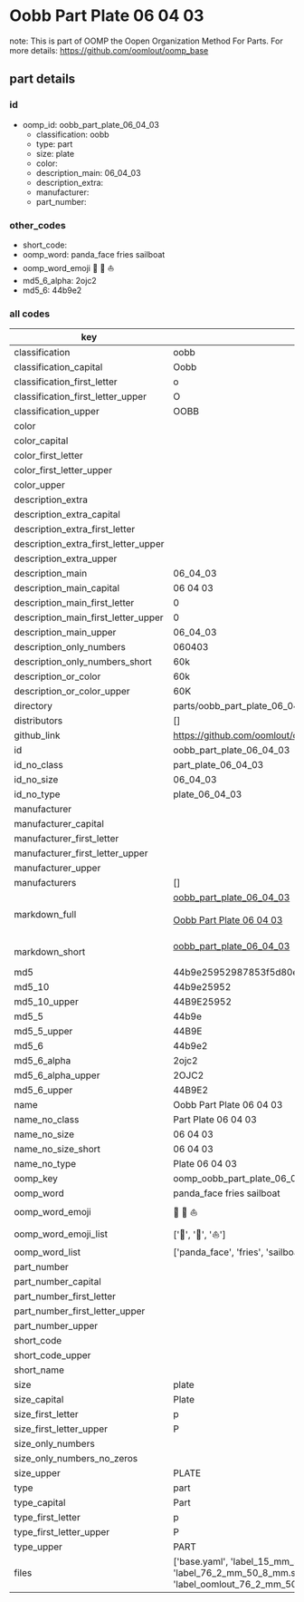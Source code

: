 # Oobb Part Plate 06 04 03  

note: This is part of OOMP the Oopen Organization Method For Parts. For more details: https://github.com/oomlout/oomp_base

##  part details





### id
* oomp_id: oobb_part_plate_06_04_03
  * classification: oobb
  * type: part
  * size: plate
  * color: 
  * description_main: 06_04_03
  * description_extra: 
  * manufacturer: 
  * part_number: 

### other_codes
* short_code: 
* oomp_word: panda_face fries sailboat
* oomp_word_emoji :panda_face: :fries: :sailboat:
* md5_6_alpha: 2ojc2
* md5_6: 44b9e2

### all codes 
| key | value |  
| --- | --- |  
| classification | oobb |  
| classification_capital | Oobb |  
| classification_first_letter | o |  
| classification_first_letter_upper | O |  
| classification_upper | OOBB |  
| color |  |  
| color_capital |  |  
| color_first_letter |  |  
| color_first_letter_upper |  |  
| color_upper |  |  
| description_extra |  |  
| description_extra_capital |  |  
| description_extra_first_letter |  |  
| description_extra_first_letter_upper |  |  
| description_extra_upper |  |  
| description_main | 06_04_03 |  
| description_main_capital | 06 04 03 |  
| description_main_first_letter | 0 |  
| description_main_first_letter_upper | 0 |  
| description_main_upper | 06_04_03 |  
| description_only_numbers | 060403 |  
| description_only_numbers_short | 60k |  
| description_or_color | 60k |  
| description_or_color_upper | 60K |  
| directory | parts/oobb_part_plate_06_04_03 |  
| distributors | [] |  
| github_link | https://github.com/oomlout/oomlout_oomp_part_src/tree/main/parts/oobb_part_plate_06_04_03/working |  
| id | oobb_part_plate_06_04_03 |  
| id_no_class | part_plate_06_04_03 |  
| id_no_size | 06_04_03 |  
| id_no_type | plate_06_04_03 |  
| manufacturer |  |  
| manufacturer_capital |  |  
| manufacturer_first_letter |  |  
| manufacturer_first_letter_upper |  |  
| manufacturer_upper |  |  
| manufacturers | [] |  
| markdown_full | [oobb_part_plate_06_04_03](https://github.com/oomlout/oomlout_oomp_part_src/tree/main/parts/oobb_part_plate_06_04_03/working)<br>[](https://github.com/oomlout/oomlout_oomp_part_src/tree/main/parts/oobb_part_plate_06_04_03/working)<br>[Oobb Part Plate 06 04 03](https://github.com/oomlout/oomlout_oomp_part_src/tree/main/parts/oobb_part_plate_06_04_03/working)<br><br> |  
| markdown_short | [oobb_part_plate_06_04_03](https://github.com/oomlout/oomlout_oomp_part_src/tree/main/parts/oobb_part_plate_06_04_03/working)<br><br> |  
| md5 | 44b9e25952987853f5d80ed99ab1905b |  
| md5_10 | 44b9e25952 |  
| md5_10_upper | 44B9E25952 |  
| md5_5 | 44b9e |  
| md5_5_upper | 44B9E |  
| md5_6 | 44b9e2 |  
| md5_6_alpha | 2ojc2 |  
| md5_6_alpha_upper | 2OJC2 |  
| md5_6_upper | 44B9E2 |  
| name | Oobb Part Plate 06 04 03 |  
| name_no_class | Part Plate 06 04 03 |  
| name_no_size | 06 04 03 |  
| name_no_size_short | 06 04 03 |  
| name_no_type | Plate 06 04 03 |  
| oomp_key | oomp_oobb_part_plate_06_04_03 |  
| oomp_word | panda_face fries sailboat |  
| oomp_word_emoji | :panda_face: :fries: :sailboat: |  
| oomp_word_emoji_list | [':panda_face:', ':fries:', ':sailboat:'] |  
| oomp_word_list | ['panda_face', 'fries', 'sailboat'] |  
| part_number |  |  
| part_number_capital |  |  
| part_number_first_letter |  |  
| part_number_first_letter_upper |  |  
| part_number_upper |  |  
| short_code |  |  
| short_code_upper |  |  
| short_name |  |  
| size | plate |  
| size_capital | Plate |  
| size_first_letter | p |  
| size_first_letter_upper | P |  
| size_only_numbers |  |  
| size_only_numbers_no_zeros |  |  
| size_upper | PLATE |  
| type | part |  
| type_capital | Part |  
| type_first_letter | p |  
| type_first_letter_upper | P |  
| type_upper | PART |  
| files | ['base.yaml', 'label_15_mm_30_mm.pdf', 'label_15_mm_30_mm.svg', 'label_76_2_mm_50_8_mm.pdf', 'label_76_2_mm_50_8_mm.svg', 'label_oomlout_76_2_mm_50_8_mm.pdf', 'label_oomlout_76_2_mm_50_8_mm.svg', 'readme.md', 'working.json', 'working.yaml'] |  
